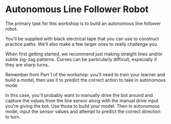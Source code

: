 # Autonomous Line Follower Robot

The primary task for this workshop is to build an autonomous line follower robot.

You'll be supplied with black electrical tape that you can use to construct practice paths.
We'll also make a few larger ones to really challenge you.

When first getting started, we recommend just making straight lines and/or subtle zig-zag patterns.
Curves can be particularly difficult, especially if they are sharp turns.

Remember from Part 1 of the workshop: you'll need to train your learner and build a model, then use it to predict the correct action to take in autonomous mode.

In this case, you'll probably want to manually drive the bot around and capture the values from the line sensor along with the manual drive input you're giving the bot. Use those to build your model. Then in autonomous mode, input the sensor values and attempt to predict the correct direction to turn.
